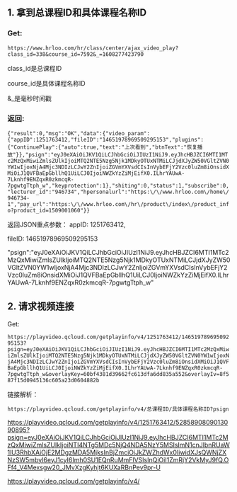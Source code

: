 ## 1. 拿到总课程ID和具体课程名称ID
### Get:
`https://www.hrloo.com/hr/class/center/ajax_video_play?class_id=338&course_id=7592&_=1608277423790`

class_id是总课程ID

course_id是具体课程名称ID

&_是毫秒时间戳

### 返回:

`{"result":0,"msg":"OK","data":{"video_param":{"appID":1251763412,"fileID":"14651978969509295153","plugins":{"ContinuePlay":{"auto":true,"text":"上次看到","btnText":"恢复播放"}},"psign":"eyJ0eXAiOiJKV1QiLCJhbGciOiJIUzI1NiJ9.eyJhcHBJZCI6MTI1MTc2MzQxMiwiZmlsZUlkIjoiMTQ2NTE5Nzg5Njk1MDkyOTUxNTMiLCJjdXJyZW50VGltZVN0YW1wIjoxNjA4Mjc3NDIzLCJwY2ZnIjoiZGVmYXVsdCIsInVybEFjY2Vzc0luZm8iOnsidXMiOiJ1QVFBaEpGbllhQ1UiLCJ0IjoiNWZkYzZiMjEifX0.ILhrYAUwA-7Lknhf9ENZqxR0zkmcqR-7pgwtgTtph_w","keyprotection":1},"shiting":0,"status":1,"subscribe":0,"lecturer_id":"946734","hpersonalurl":"https:\/\/www.hrloo.com\/home\/946734-1","pay_url":"https:\/\/www.hrloo.com\/hr\/product\/index\/product_info?product_id=1509001060"}}`

返回JSON重点参数：
appID: 1251763412,

fileID: 14651978969509295153

"psign":"eyJ0eXAiOiJKV1QiLCJhbGciOiJIUzI1NiJ9.eyJhcHBJZCI6MTI1MTc2MzQxMiwiZmlsZUlkIjoiMTQ2NTE5Nzg5Njk1MDkyOTUxNTMiLCJjdXJyZW50VGltZVN0YW1wIjoxNjA4Mjc3NDIzLCJwY2ZnIjoiZGVmYXVsdCIsInVybEFjY2Vzc0luZm8iOnsidXMiOiJ1QVFBaEpGbllhQ1UiLCJ0IjoiNWZkYzZiMjEifX0.ILhrYAUwA-7Lknhf9ENZqxR0zkmcqR-7pgwtgTtph_w"



## 2. 请求视频连接

Get:

`https://playvideo.qcloud.com/getplayinfo/v4/1251763412/14651978969509295153?psign=eyJ0eXAiOiJKV1QiLCJhbGciOiJIUzI1NiJ9.eyJhcHBJZCI6MTI1MTc2MzQxMiwiZmlsZUlkIjoiMTQ2NTE5Nzg5Njk1MDkyOTUxNTMiLCJjdXJyZW50VGltZVN0YW1wIjoxNjA4Mjc3NDIzLCJwY2ZnIjoiZGVmYXVsdCIsInVybEFjY2Vzc0luZm8iOnsidXMiOiJ1QVFBaEpGbllhQ1UiLCJ0IjoiNWZkYzZiMjEifX0.ILhrYAUwA-7Lknhf9ENZqxR0zkmcqR-7pgwtgTtph_w&overlayKey=60bf4381d39662fc613dfa6dd835a552&overlayIv=8f587f15d0945136c605a23d0604882b`

链接解析：

`https://playvideo.qcloud.com/getplayinfo/v4/总课程ID/具体课程名称ID?psign`





https://playvideo.qcloud.com/getplayinfo/v4/1251763412/5285890809013090895?psign=eyJ0eXAiOiJKV1QiLCJhbGciOiJIUzI1NiJ9.eyJhcHBJZCI6MTI1MTc2MzQxMiwiZmlsZUlkIjoiNTI4NTg5MDc5NjQ4NDA5NzY5MSIsImN1cnJlbnRUaW1lU3RhbXAiOjE2MDgzMDA5MjksInBjZmciOiJkZWZhdWx0IiwidXJsQWNjZXNzSW5mbyI6eyJ1cyI6Imh0SU1EQnRuMmFlVSIsInQiOiI1ZmRjY2VkMyJ9fQ.OFf4_V4Mexsgw20_JMvXzgKyhjt6KUXaRBnPev9pr-U



https://playvideo.qcloud.com/getplayinfo/v4/